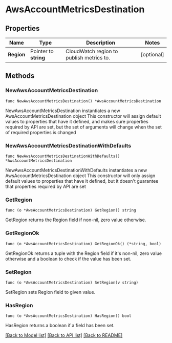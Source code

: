 # AwsAccountMetricsDestination

## Properties

Name | Type | Description | Notes
------------ | ------------- | ------------- | -------------
**Region** | Pointer to **string** | CloudWatch region to publish metrics to. | [optional] 

## Methods

### NewAwsAccountMetricsDestination

`func NewAwsAccountMetricsDestination() *AwsAccountMetricsDestination`

NewAwsAccountMetricsDestination instantiates a new AwsAccountMetricsDestination object
This constructor will assign default values to properties that have it defined,
and makes sure properties required by API are set, but the set of arguments
will change when the set of required properties is changed

### NewAwsAccountMetricsDestinationWithDefaults

`func NewAwsAccountMetricsDestinationWithDefaults() *AwsAccountMetricsDestination`

NewAwsAccountMetricsDestinationWithDefaults instantiates a new AwsAccountMetricsDestination object
This constructor will only assign default values to properties that have it defined,
but it doesn't guarantee that properties required by API are set

### GetRegion

`func (o *AwsAccountMetricsDestination) GetRegion() string`

GetRegion returns the Region field if non-nil, zero value otherwise.

### GetRegionOk

`func (o *AwsAccountMetricsDestination) GetRegionOk() (*string, bool)`

GetRegionOk returns a tuple with the Region field if it's non-nil, zero value otherwise
and a boolean to check if the value has been set.

### SetRegion

`func (o *AwsAccountMetricsDestination) SetRegion(v string)`

SetRegion sets Region field to given value.

### HasRegion

`func (o *AwsAccountMetricsDestination) HasRegion() bool`

HasRegion returns a boolean if a field has been set.


[[Back to Model list]](../README.md#documentation-for-models) [[Back to API list]](../README.md#documentation-for-api-endpoints) [[Back to README]](../README.md)


